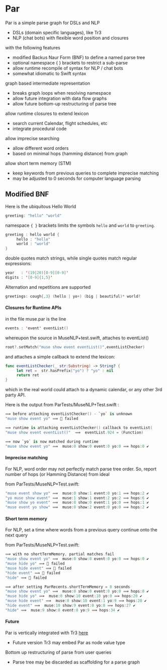 # Par



Par is a simple parse graph for DSLs and NLP

- DSLs (domain specific languages), like Tr3
- NLP (chat bots) with flexible word position and closures

with the following features
- modified Backus Naur Form (BNF) to define a named parse tree
- optional namespace { } brackets to restrict a sub-parse
- allow runtime recompile of syntax for NLP / chat bots
- somewhat idiomatic to Swift syntax

graph based intermediate representation
- breaks graph loops when resolving namespace
- allow future integration with data flow graphs
- allow future bottom-up restructuring of parse tree

allow runtime closures to extend lexicon
- search current Calendar, flight schedules, etc
- integrate procedural code

allow imprecise searching
- allow different word orders
- based on minimal hops (hamming distance) from graph

allow short term memory (STM)
- keep keywords from previous queries to complete imprecise matching
- may be adjusted to 0 seconds for computer language parsing

## Modified BNF

Here is the ubiquitous Hello World
```swift
greeting: "hello" "world"
```

namespace `{ }` brackets limits the symbols `hello` and `world` to `greeting`.
```swift
greeting : hello world {
     hello : "hello"
     world : "world"
}
```
double quotes match strings, while
single quotes match regular expressions:
```swift
year   : '(19|20)[0-9][0-9]'
digits : '[0-9]{1,5}'
```

Alternation and repetitions are supported
```c
greetings: cough{,3} (hello | yo+) (big | beautiful)* world?
```

#### Closures for Runtime APIs

in the file muse.par is the line
```swift
events : 'event' eventList()
```

whereupon the source in MuseNLP+test.swift, attaches to eventList()
```swift
root?.setMatch("muse show event eventList()",eventListChecker)
```
and attaches a simple callback to extend the lexicon:
```swift
func eventListChecker(_ str:Substring) -> String? {
     let ret =  str.hasPrefix("yo") ? "yo" : nil
     return ret
}
```
which in the real world could attach to a dynamic calendar, or any other 3rd party API.

Here is the output from ParTests/MuseNLP+Test.swift :
```swift
⟹ before attaching eventListChecker() - `yo` is unknown
"muse show event yo" ⟹ 🚫 failed

⟹ runtime is attaching eventListChecker() callback to eventList(
"muse show event eventList()"  ⟹  eventList.924 = (Function)

⟹ now `yo` is now matched during runtime
"muse show event yo" ⟹  muse:0 show:0 event:0 yo:0 ⟹ hops:0 ✔︎
```

#### Imprecise matching

For NLP, word order may not perfectly match parse tree order. So, report number of hops (or Hamming Distance) from ideal

from ParTests/MuseNLP+Test.swift:
```swift
"muse event show yo" ⟹  muse:0 show:1 event:0 yo:1 ⟹ hops:2 ✔︎
"yo muse show event" ⟹  muse:1 show:1 event:2 yo:2 ⟹ hops:6 ✔︎
"muse show yo event" ⟹  muse:0 show:0 event:1 yo:0 ⟹ hops:1 ✔︎
"muse event yo show" ⟹  muse:0 show:2 event:0 yo:0 ⟹ hops:2 ✔︎
```

#### Short term memory

For NLP, set a time where words from a previous query continue onto the next query

from ParTests/MuseNLP+Test.swift:
```swift
⟹ with no shortTermMemory, partial matches fail
"muse show event yo" ⟹  muse:0 show:0 event:0 yo:0 ⟹ hops:0 ✔︎
"muse hide yo" ⟹ 🚫 failed
"muse hide event" ⟹ 🚫 failed
"hide event" ⟹ 🚫 failed
"hide" ⟹ 🚫 failed

⟹ after setting ParRecents.shortTermMemory = 8 seconds
"muse show event yo" ⟹  muse:0 show:0 event:0 yo:0 ⟹ hops:0 ✔︎
"muse hide yo" ⟹  muse:0 show:10 event:10 yo:0 ⟹ hops:20 ✔︎
"muse hide event" ⟹  muse:0 show:10 event:1 yo:9 ⟹ hops:20 ✔︎
"hide event" ⟹  muse:10 show:9 event:0 yo:8 ⟹ hops:27 ✔︎
"hide" ⟹  muse:9 show:8 event:8 yo:9 ⟹ hops:34 ✔︎
```
#### Future

Par is vertically integrated with Tr3 [here](https://github.com/musesum/Tr3)
- Future version Tr3 may embed Par as node value type

Bottom up restructuring of parse from user queries
- Parse tree may be discarded as scaffolding for a parse graph

